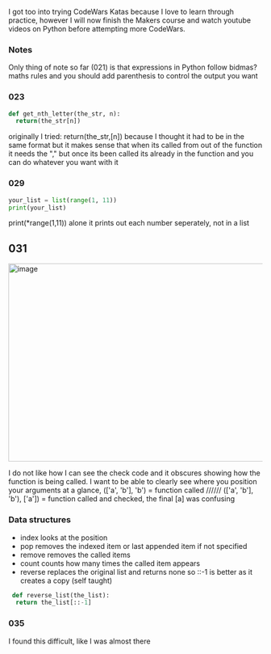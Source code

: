 I got too into trying CodeWars Katas because I love to learn through practice, however I will now finish the Makers course and watch youtube videos on Python before attempting more CodeWars.

### Notes
Only thing of note so far (021) is that expressions in Python follow bidmas? maths rules and you should add parenthesis to control the output you want

### 023
```Python
def get_nth_letter(the_str, n):
  return(the_str[n])
```
originally I tried: return(the_str,[n])   because I thought it had to be in the same format but it makes sense that when its called from out of the function it needs the ","
but once its been called its already in the function and you can do whatever you want with it 

### 029
```Python
your_list = list(range(1, 11))
print(your_list)
```
print(*range(1,11)) alone it prints out each number seperately, not in a list

## 031
<img width="825" height="392" alt="image" src="https://github.com/user-attachments/assets/0440cfb2-f0d0-4fca-acfc-cd444a63e02e" />

I do not like how I can see the check code and it obscures showing how the function is being called. I want to be able to clearly see where you position your arguments at a glance, (['a', 'b'], 'b') = function called //////
(['a', 'b'], 'b'), ['a'])  = function called and checked,  the final [a] was confusing

### Data structures
- index looks at the position
- pop removes the indexed item or last appended item if not specified
- remove removes the called items
- count counts how many times the called item appears
- reverse replaces the original list and returns none so ::-1 is better as it creates a copy (self taught)
```Python
 def reverse_list(the_list):
  return the_list[::-1]
```
### 035
I found this difficult, like I was almost there 
